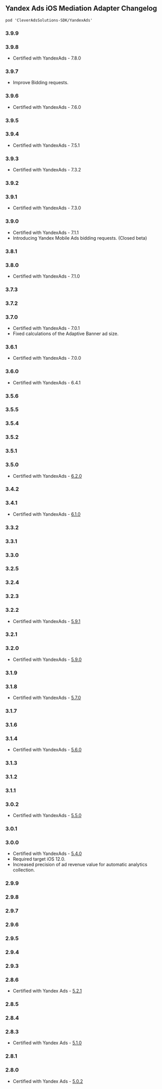 ## Yandex Ads iOS Mediation Adapter Changelog
`pod 'CleverAdsSolutions-SDK/YandexAds'`

### 3.9.9

### 3.9.8
- Certified with YandexAds - 7.8.0

### 3.9.7
- Improve Bidding requests.

### 3.9.6
- Certified with YandexAds - 7.6.0

### 3.9.5

### 3.9.4
- Certified with YandexAds - 7.5.1

### 3.9.3
- Certified with YandexAds - 7.3.2

### 3.9.2

### 3.9.1
- Certified with YandexAds - 7.3.0

### 3.9.0
- Certified with YandexAds - 7.1.1
- Introducing Yandex Mobile Ads bidding requests. (Closed beta)

### 3.8.1

### 3.8.0
- Certified with YandexAds - 7.1.0

### 3.7.3

### 3.7.2

### 3.7.0
- Certified with YandexAds - 7.0.1
- Fixed calculations of the Adaptive Banner ad size. 

### 3.6.1
- Certified with YandexAds - 7.0.0

### 3.6.0
- Certified with YandexAds - 6.4.1

### 3.5.6

### 3.5.5

### 3.5.4

### 3.5.2

### 3.5.1

### 3.5.0
- Certified with YandexAds - [6.2.0](https://github.com/yandexmobile/yandex-ads-sdk-ios/blob/master/changelog/mobileads/CHANGELOG.md)

### 3.4.2

### 3.4.1
- Certified with YandexAds - [6.1.0](https://github.com/yandexmobile/yandex-ads-sdk-ios/blob/master/changelog/mobileads/CHANGELOG.md)

### 3.3.2

### 3.3.1

### 3.3.0

### 3.2.5

### 3.2.4

### 3.2.3

### 3.2.2
- Certified with YandexAds - [5.9.1](https://github.com/yandexmobile/yandex-ads-sdk-ios/blob/master/changelog/mobileads/CHANGELOG.md)

### 3.2.1

### 3.2.0
- Certified with YandexAds - [5.9.0](https://github.com/yandexmobile/yandex-ads-sdk-ios/blob/master/changelog/mobileads/CHANGELOG.md)

### 3.1.9

### 3.1.8
- Certified with YandexAds - [5.7.0](https://github.com/yandexmobile/yandex-ads-sdk-ios/blob/master/changelog/mobileads/CHANGELOG.md)

### 3.1.7

### 3.1.6

### 3.1.4
- Certified with YandexAds - [5.6.0](https://github.com/yandexmobile/yandex-ads-sdk-ios/blob/master/changelog/mobileads/CHANGELOG.md)

### 3.1.3

### 3.1.2

### 3.1.1

### 3.0.2
- Certified with YandexAds - [5.5.0](https://github.com/yandexmobile/yandex-ads-sdk-ios/blob/master/changelog/mobileads/CHANGELOG.md)

### 3.0.1

### 3.0.0
- Certified with YandexAds - [5.4.0](https://github.com/yandexmobile/yandex-ads-sdk-ios/blob/master/changelog/mobileads/CHANGELOG.md)
- Required target iOS 12.0.
- Increased precision of ad revenue value for automatic analytics collection.

### 2.9.9

### 2.9.8

### 2.9.7

### 2.9.6

### 2.9.5

### 2.9.4

### 2.9.3

### 2.8.6
- Certified with Yandex Ads - [5.2.1](https://github.com/yandexmobile/yandex-ads-sdk-ios/blob/master/changelog/mobileads/CHANGELOG.md)

### 2.8.5

### 2.8.4

### 2.8.3
- Certified with Yandex Ads - [5.1.0](https://github.com/yandexmobile/yandex-ads-sdk-ios/blob/master/changelog/mobileads/CHANGELOG.md)

### 2.8.1

### 2.8.0
- Certified with Yandex Ads - [5.0.2](https://github.com/yandexmobile/yandex-ads-sdk-ios/blob/master/changelog/mobileads/CHANGELOG.md)